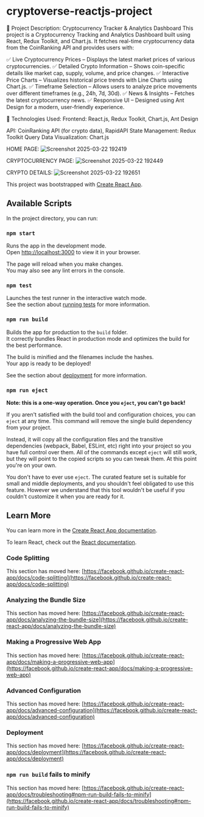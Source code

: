 # cryptoverse-reactjs-project

📌 Project Description: Cryptocurrency Tracker & Analytics Dashboard This project is a Cryptocurrency Tracking and Analytics Dashboard built using React, Redux Toolkit, and Chart.js. It fetches real-time cryptocurrency data from the CoinRanking API and provides users with:

✅ Live Cryptocurrency Prices – Displays the latest market prices of various cryptocurrencies. 
✅ Detailed Crypto Information – Shows coin-specific details like market cap, supply, volume, and price changes. 
✅ Interactive Price Charts – Visualizes historical price trends with Line Charts using Chart.js. 
✅ Timeframe Selection – Allows users to analyze price movements over different timeframes (e.g., 24h, 7d, 30d). 
✅ News & Insights – Fetches the latest cryptocurrency news. 
✅ Responsive UI – Designed using Ant Design for a modern, user-friendly experience.

🔧 Technologies Used: Frontend: React.js, Redux Toolkit, Chart.js, Ant Design

API: CoinRanking API (for crypto data), RapidAPI
State Management: Redux Toolkit Query
Data Visualization: Chart.js

HOME PAGE:
![Screenshot 2025-03-22 192419](https://github.com/user-attachments/assets/2a1b6218-f336-49b2-a8e7-6ca87c83f322)

CRYPTOCURRENCY PAGE:
![Screenshot 2025-03-22 192449](https://github.com/user-attachments/assets/5e25c61c-ed82-4f88-808a-7469fa0881b8)

CRYPTO DETAILS:
![Screenshot 2025-03-22 192651](https://github.com/user-attachments/assets/c4e9533d-6ef2-44ae-903e-751a71d0c4a1)


This project was bootstrapped with [Create React App](https://github.com/facebook/create-react-app).

## Available Scripts

In the project directory, you can run:

### `npm start`

Runs the app in the development mode.\
Open [http://localhost:3000](http://localhost:3000) to view it in your browser.

The page will reload when you make changes.\
You may also see any lint errors in the console.

### `npm test`

Launches the test runner in the interactive watch mode.\
See the section about [running tests](https://facebook.github.io/create-react-app/docs/running-tests) for more information.

### `npm run build`

Builds the app for production to the `build` folder.\
It correctly bundles React in production mode and optimizes the build for the best performance.

The build is minified and the filenames include the hashes.\
Your app is ready to be deployed!

See the section about [deployment](https://facebook.github.io/create-react-app/docs/deployment) for more information.

### `npm run eject`

**Note: this is a one-way operation. Once you `eject`, you can't go back!**

If you aren't satisfied with the build tool and configuration choices, you can `eject` at any time. This command will remove the single build dependency from your project.

Instead, it will copy all the configuration files and the transitive dependencies (webpack, Babel, ESLint, etc) right into your project so you have full control over them. All of the commands except `eject` will still work, but they will point to the copied scripts so you can tweak them. At this point you're on your own.

You don't have to ever use `eject`. The curated feature set is suitable for small and middle deployments, and you shouldn't feel obligated to use this feature. However we understand that this tool wouldn't be useful if you couldn't customize it when you are ready for it.

## Learn More

You can learn more in the [Create React App documentation](https://facebook.github.io/create-react-app/docs/getting-started).

To learn React, check out the [React documentation](https://reactjs.org/).

### Code Splitting

This section has moved here: [https://facebook.github.io/create-react-app/docs/code-splitting](https://facebook.github.io/create-react-app/docs/code-splitting)

### Analyzing the Bundle Size

This section has moved here: [https://facebook.github.io/create-react-app/docs/analyzing-the-bundle-size](https://facebook.github.io/create-react-app/docs/analyzing-the-bundle-size)

### Making a Progressive Web App

This section has moved here: [https://facebook.github.io/create-react-app/docs/making-a-progressive-web-app](https://facebook.github.io/create-react-app/docs/making-a-progressive-web-app)

### Advanced Configuration

This section has moved here: [https://facebook.github.io/create-react-app/docs/advanced-configuration](https://facebook.github.io/create-react-app/docs/advanced-configuration)

### Deployment

This section has moved here: [https://facebook.github.io/create-react-app/docs/deployment](https://facebook.github.io/create-react-app/docs/deployment)

### `npm run build` fails to minify

This section has moved here: [https://facebook.github.io/create-react-app/docs/troubleshooting#npm-run-build-fails-to-minify](https://facebook.github.io/create-react-app/docs/troubleshooting#npm-run-build-fails-to-minify)
